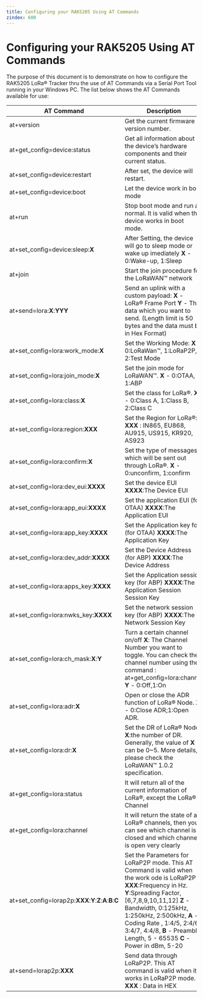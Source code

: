 ```yaml
---
title: Configuring your RAK5205 Using AT Commands
zindex: 600
---
```

# Configuring your RAK5205 Using AT Commands

The purpose of this document is to demonstrate on how to configure the RAK5205 LoRa® Tracker thru the use of AT Commands via a Serial Port Tool running in your Windows PC. The list below shows the AT Commands available for use:

| AT Command | Description |
| --- | --- |
| at+version | Get the current firmware version number. |
| at+get_config=device:status | Get all information about the device’s hardware components and their current status. |
| at+set_config=device:restart | 	After set, the device will restart. |
| at+set_config=device:boot | Let the device work in boot mode |
| at+run | Stop boot mode and run as normal. It is valid when the device works in boot mode. |
| at+set_config=device:sleep:**X** | After Setting, the device will go to sleep mode or wake up imediately **X** - 0:Wake-up, 1:Sleep |
| at+join	| Start the join procedure for the LoRaWAN™ network |
| at+send=lora:**X**:**YYY**	| Send an uplink with a custom payload: **X** - LoRa® Frame Port **Y** - The data which you want to send. (Length limit is 50 bytes and the data must be in Hex Format)|
| at+set_config=lora:work_mode:**X**	| Set the Working Mode: **X** -  0:LoRaWan™, 1:LoRaP2P,  2:Test Mode |
| at+set_config=lora:join_mode:**X** | Set the join mode for LoRaWAN™. **X** - 0:OTAA, 1:ABP |
| at+set_config=lora:class:**X**	| Set the class for LoRa®. **X** - 0:Class A, 1:Class B, 2:Class C |
| at+set_config=lora:region:**XXX**	| Set the Region for LoRa®: **XXX** : IN865, EU868, AU915, US915, KR920, AS923 |
| at+set_config=lora:confirm:**X**	| Set the type of messages which will be sent out through LoRa®. **X** - 0:unconfirm, 1:confirm |
| at+set_config=lora:dev_eui:**XXXX**	| Set the device EUI **XXXX**:The Device EUI |
| at+set_config=lora:app_eui:**XXXX**	| Set the application EUI (for OTAA) **XXXX**:The Application EUI |
| at+set_config=lora:app_key:**XXXX**	| Set the Application key for (for OTAA) **XXXX**:The Application Key |
| at+set_config=lora:dev_addr:**XXXX**	| Set the Device Address (for ABP) **XXXX**:The Device Address |
| at+set_config=lora:apps_key:**XXXX**	| Set the Application session key (for ABP) **XXXX**:The Application Session Session Key |
| at+set_config=lora:nwks_key:**XXXX**	| Set the network session key (for ABP) **XXXX**:The Network Session Key |
| at+set_config=lora:ch_mask:**X**:**Y**	| Turn a certain channel on/off **X**: The Channel Number you want to toggle. You can check the channel number using the command : at+get_config=lora:channel **Y** - 0:Off,1:On |
|at+set_config=lora:adr:**X** | Open or close the ADR function of LoRa® Node. **X** - 0:Close ADR;1:Open ADR. |
| at+set_config=lora:dr:**X**	| Set the DR of LoRa® Node **X**:the number of DR. Generally, the value of **X** can be 0~5. More details, please check the LoRaWAN™ 1.0.2 specification. |
| at+get_config=lora:status	| It will return all of the current information of LoRa®, except the LoRa® Channel |
| at+get_config=lora:channel	| It will return the state of all LoRa® channels, then you can see which channel is closed and which channel is open very clearly |
| at+set_config=lorap2p:**XXX**:**Y**:**Z**:**A**:**B**:**C**	| Set the Parameters for LoRaP2P mode. This AT Command is valid when the work ode is LoRaP2P **XXX**:Frequency in Hz. **Y**:Spreading Factor, [6,7,8,9,10,11,12] **Z** - Bandwidth, 0:125kHz, 1:250kHz, 2:500kHz, **A** - Coding Rate , 1:4/5, 2:4/6, 3:4/7, 4:4/8, **B** - Preamble Length, 5 - 65535 **C** - Power in dBm, 5-20 |
| at+send=lorap2p:**XXX**	| Send data through LoRaP2P. This AT command is valid when it works in LoRaP2P mode. **XXX** : Data in HEX |
